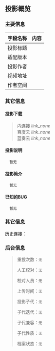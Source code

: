 ## 投影概览
### 主要信息
| 字段名称   | 内容           |
| ---------- | -------------- |
| 投影标题   |               | 
| 适配版本   |               | 
| 投影作者   |               | 
| 视频地址   |               | 
| 作者空间   |               | 

### 其它信息

#### 投影下载
> 内连接 *link_none*  
> 百度云 *link_none*  
> 蓝奏云 *link_none*  

#### 投影说明
      暂无

#### 投影简介
      暂无

#### 已知的BUG
      暂无

### 其它信息
历史连接：[]()

### 后台信息

> 重投次数：`无`
> 
> 人工校对：`无`
> 
> 校对人员：`无`
> 
> 上传时间：`无`
> 
> 投影子代：`无`
> 
> 子代迭代：`无`
> 
> 子代兼容：`无`
> 
> 子代性质：`无`
> 
> 档案状态：`无`
